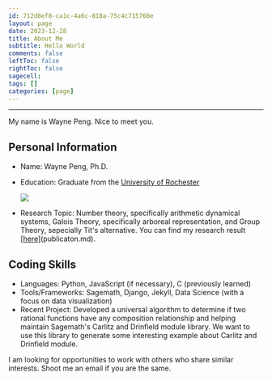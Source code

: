 ```yaml
---
id: 712d8ef8-ca1c-4a6c-818a-75c4c715760e
layout: page
date: 2023-12-28
title: About Me
subtitle: Hello World
comments: false
leftToc: false
rightToc: false
sagecell: 
tags: []
categories: [page]
---
```


---


My name is Wayne Peng. Nice to meet you.


## Personal Information

- Name: Wayne Peng, Ph.D.
- Education: Graduate from the [University of Rochester](https://www.sas.rochester.edu/mth/)

	![](https://prod-files-secure.s3.us-west-2.amazonaws.com/f3729b31-bf77-46d4-bbc6-78af90557bc4/b2e4e410-1553-4633-9dfd-25960798cd2b/Untitled.png?X-Amz-Algorithm=AWS4-HMAC-SHA256&X-Amz-Content-Sha256=UNSIGNED-PAYLOAD&X-Amz-Credential=AKIAT73L2G45HZZMZUHI%2F20231229%2Fus-west-2%2Fs3%2Faws4_request&X-Amz-Date=20231229T055432Z&X-Amz-Expires=3600&X-Amz-Signature=600631c9ae029509640c64cf71c0900899b7bf1867a227dee117a65538d615fc&X-Amz-SignedHeaders=host&x-id=GetObject)

- Research Topic: Number theory, specifically arithmetic dynamical systems, Galois Theory, specifically arboreal representation, and Group Theory, sepecially Tit's alternative. You can find my research result [[here]](/87d986c9980c41379d8f2551e9b762ab)(publicaton.md).

## Coding Skills

- Languages: Python, JavaScript (if necessary), C (previously learned)
- Tools/Frameworks: Sagemath, Django, Jekyll, Data Science (with a focus on data visualization)
- Recent Project: Developed a universal algorithm to determine if two rational functions have any composition relationship and helping maintain Sagemath's Carlitz and Drinfield module library. We want to use this library to generate some interesting example about Carlitz and Drinfield module.

I am looking for opportunities to work with others who share similar interests. Shoot me an email if you are the same.

